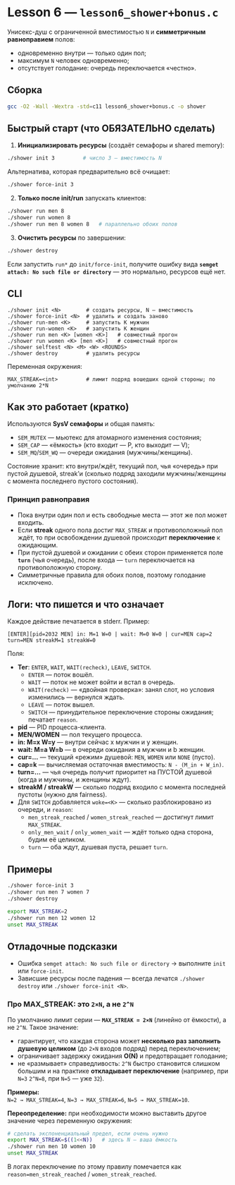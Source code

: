 # Lesson 6 — `lesson6_shower+bonus.c`

Унисекс-душ с ограниченной вместимостью `N` и **симметричным равноправием** полов:
- одновременно внутри — только один пол;
- максимум `N` человек одновременно;
- отсутствует голодание: очередь переключается «честно».

## Сборка
```bash
gcc -O2 -Wall -Wextra -std=c11 lesson6_shower+bonus.c -o shower
```

## Быстрый старт (что ОБЯЗАТЕЛЬНО сделать)
1) **Инициализировать ресурсы** (создаёт семафоры и shared memory):
```bash
./shower init 3         # число 3 — вместимость N
```
   Альтернатива, которая предварительно всё очищает:
```bash
./shower force-init 3
```
2) **Только после init/run** запускать клиентов:
```bash
./shower run men 8
./shower run women 8
./shower run men 8 women 8   # параллельно обоих полов
```
3) **Очистить ресурсы** по завершении:
```bash
./shower destroy
```

Если запустить `run*` до `init/force-init`, получите ошибку вида **`semget attach: No such file or directory`** — это нормально, ресурсов ещё нет.

## CLI
```
./shower init <N>        # создать ресурсы, N — вместимость
./shower force-init <N>  # удалить и создать заново
./shower run-men <K>     # запустить K мужчин
./shower run-women <K>   # запустить K женщин
./shower run men <K> [women <K>]   # совместный прогон
./shower run women <K> [men <K>]   # совместный прогон
./shower selftest <N> <M> <W> <ROUNDS>
./shower destroy         # удалить ресурсы
```
Переменная окружения:
```
MAX_STREAK=<int>         # лимит подряд вошедших одной стороны; по умолчанию 2*N
```

## Как это работает (кратко)
Используются **SysV семафоры** и общая память:
- `SEM_MUTEX` — мьютекс для атомарного изменения состояния;
- `SEM_CAP` — «ёмкость» (кто входит — P, кто выходит — V);
- `SEM_MQ`/`SEM_WQ` — очереди ожидания (мужчины/женщины).

Состояние хранит: кто внутри/ждёт, текущий пол, чья «очередь» при пустой душевой, streak’и (сколько подряд заходили мужчины/женщины с момента последнего пустого состояния).

### Принцип равноправия
- Пока внутри один пол и есть свободные места — этот же пол может входить.
- Если **streak** одного пола достиг `MAX_STREAK` и противоположный пол ждёт, то при освобождении душевой происходит **переключение** к ожидающим.
- При пустой душевой и ожидании с обеих сторон применяется поле **`turn`** (чья очередь), после входа — `turn` переключается на противоположную сторону.
- Симметричные правила для обоих полов, поэтому голодание исключено.

## Логи: что пишется и что означает
Каждое действие печатается в stderr. Пример:
```
[ENTER][pid=2032 MEN] in: M=1 W=0 | wait: M=0 W=0 | cur=MEN cap=2 turn=MEN streakM=1 streakW=0
```
Поля:
- **Тег**: `ENTER`, `WAIT`, `WAIT(recheck)`, `LEAVE`, `SWITCH`.
  - `ENTER` — поток вошёл.
  - `WAIT` — поток не может войти и встал в очередь.
  - `WAIT(recheck)` — «двойная проверка»: занял слот, но условия изменились — вернулся ждать.
  - `LEAVE` — поток вышел.
  - `SWITCH` — принудительное переключение стороны ожидания; печатает `reason`.
- **pid** — PID процесса-клиента.
- **MEN/WOMEN** — пол текущего процесса.
- **in: M=x W=y** — внутри сейчас x мужчин и y женщин.
- **wait: M=a W=b** — в очереди ожидания a мужчин и b женщин.
- **cur=…** — текущий «режим» душевой: `MEN`, `WOMEN` или `NONE` (пусто).
- **cap=k** — вычисляемая остаточная вместимость: `N - (M_in + W_in)`.
- **turn=…** — чья очередь получит приоритет на ПУСТОЙ душевой (когда и мужчины, и женщины ждут).
- **streakM / streakW** — сколько подряд входило с момента последней пустоты (нужно для fairness).
- Для `SWITCH` добавляется `woke=<K>` — сколько разблокировано из очереди, и `reason`:
  - `men_streak_reached` / `women_streak_reached` — достигнут лимит `MAX_STREAK`.
  - `only_men_wait` / `only_women_wait` — ждёт только одна сторона, будим её целиком.
  - `turn` — оба ждут, душевая пуста, решает `turn`.

## Примеры
```bash
./shower force-init 3
./shower run men 7 women 7
./shower destroy
```
```bash
export MAX_STREAK=2
./shower run men 12 women 12
unset MAX_STREAK
```

## Отладочные подсказки
- Ошибка `semget attach: No such file or directory` → выполните `init` или `force-init`.
- Зависшие ресурсы после падения — всегда лечатся `./shower destroy` или `./shower force-init <N>`.

### Про MAX_STREAK: это `2×N`, а не `2^N`

По умолчанию лимит серии — **`MAX_STREAK = 2×N`** (линейно от ёмкости), а не `2^N`.
Такое значение:
- гарантирует, что каждая сторона может **несколько раз заполнить душевую целиком** (до `2×N` входов подряд) перед переключением;
- ограничивает задержку ожидания **O(N)** и предотвращает голодание;
- не «размывает» справедливость: `2^N` быстро становится слишком большим и на практике **откладывает переключение** (например, при `N=3` `2^N=8`, при `N=5` — уже `32`).

**Примеры:**  
`N=2 → MAX_STREAK=4`, `N=3 → MAX_STREAK=6`, `N=5 → MAX_STREAK=10`.

**Переопределение:** при необходимости можно выставить другое значение через переменную окружения:
```bash
# сделать экспоненциальный предел, если очень нужно
export MAX_STREAK=$((1<<N))   # здесь N — ваша ёмкость
./shower run men 10 women 10
unset MAX_STREAK
```
В логах переключение по этому правилу помечается как
`reason=men_streak_reached` / `women_streak_reached`.